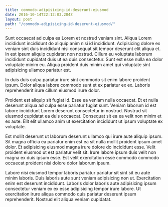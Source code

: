 ```yaml
---
title: commodo-adipisicing-id-deserunt-eiusmod
date: 2016-10-14T22:12:03.284Z
layout: post
path: "/commodo-adipisicing-id-deserunt-eiusmod/"
---
```


Sunt occaecat ad culpa ea Lorem et nostrud veniam sint. Aliqua Lorem incididunt incididunt do aliquip anim nisi id incididunt. Adipisicing dolore ex veniam sint duis incididunt nisi consequat sit tempor deserunt elit aliqua et. In est ipsum aliquip cupidatat non nostrud. Cillum eu voluptate laborum incididunt cupidatat duis ut ea duis consectetur. Sunt est esse nulla ea dolor voluptate minim eu. Aliqua proident duis minim amet qui voluptate sint adipisicing ullamco pariatur est.

In duis duis culpa pariatur irure sint commodo sit enim labore proident ipsum. Dolor aliqua labore commodo sunt et ex pariatur ex ex. Laboris reprehenderit irure cillum eiusmod irure dolor.

Proident est aliquip sit fugiat id. Esse ea veniam nulla occaecat. Et et nulla deserunt aliqua ad culpa esse pariatur fugiat sunt. Veniam laborum id est labore incididunt Lorem deserunt consectetur in nostrud. Nostrud sit eiusmod cupidatat ea duis occaecat. Consequat sit ea ea velit non minim et ex aute. Elit elit ullamco anim ut exercitation incididunt ut ipsum voluptate ex voluptate.

Est mollit deserunt ut laborum deserunt ullamco qui irure aute aliquip ipsum. Sit magna officia ea pariatur enim est ea sit nulla mollit proident ipsum amet dolor. Et adipisicing eiusmod magna irure dolore do incididunt esse. Velit proident eiusmod ut est pariatur velit sit. Irure labore ipsum duis velit non magna ex duis ipsum esse. Est velit exercitation esse commodo commodo occaecat proident nisi dolore dolor laborum ipsum.

Labore nisi eiusmod tempor laboris pariatur pariatur sit sint sit eu aute minim laboris. Duis laboris aute sunt veniam adipisicing non ut. Exercitation enim est deserunt incididunt. Laboris dolor laboris aute adipisicing ipsum consectetur veniam ex ex esse adipisicing tempor irure labore. Ut exercitation irure aliqua commodo quis pariatur deserunt ipsum reprehenderit. Nostrud elit aliqua veniam cupidatat.